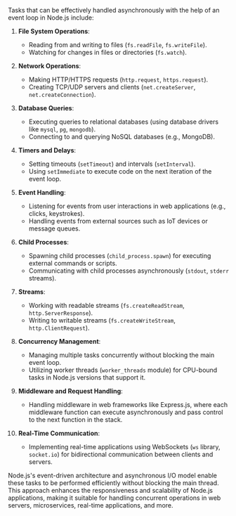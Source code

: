 Tasks that can be effectively handled asynchronously with the help of an event loop in Node.js include:

1. **File System Operations**:
   - Reading from and writing to files (`fs.readFile`, `fs.writeFile`).
   - Watching for changes in files or directories (`fs.watch`).

2. **Network Operations**:
   - Making HTTP/HTTPS requests (`http.request`, `https.request`).
   - Creating TCP/UDP servers and clients (`net.createServer`, `net.createConnection`).

3. **Database Queries**:
   - Executing queries to relational databases (using database drivers like `mysql`, `pg`, `mongodb`).
   - Connecting to and querying NoSQL databases (e.g., MongoDB).

4. **Timers and Delays**:
   - Setting timeouts (`setTimeout`) and intervals (`setInterval`).
   - Using `setImmediate` to execute code on the next iteration of the event loop.

5. **Event Handling**:
   - Listening for events from user interactions in web applications (e.g., clicks, keystrokes).
   - Handling events from external sources such as IoT devices or message queues.

6. **Child Processes**:
   - Spawning child processes (`child_process.spawn`) for executing external commands or scripts.
   - Communicating with child processes asynchronously (`stdout`, `stderr` streams).

7. **Streams**:
   - Working with readable streams (`fs.createReadStream`, `http.ServerResponse`).
   - Writing to writable streams (`fs.createWriteStream`, `http.ClientRequest`).

8. **Concurrency Management**:
   - Managing multiple tasks concurrently without blocking the main event loop.
   - Utilizing worker threads (`worker_threads` module) for CPU-bound tasks in Node.js versions that support it.

9. **Middleware and Request Handling**:
   - Handling middleware in web frameworks like Express.js, where each middleware function can execute asynchronously and pass control to the next function in the stack.

10. **Real-Time Communication**:
    - Implementing real-time applications using WebSockets (`ws` library, `socket.io`) for bidirectional communication between clients and servers.

Node.js's event-driven architecture and asynchronous I/O model enable these tasks to be performed efficiently without blocking the main thread. This approach enhances the responsiveness and scalability of Node.js applications, making it suitable for handling concurrent operations in web servers, microservices, real-time applications, and more.

